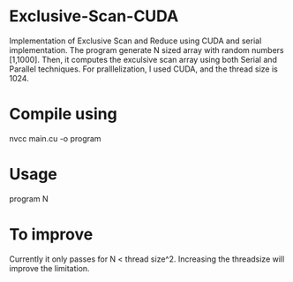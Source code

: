 # Exclusive-Scan-CUDA
Implementation of Exclusive Scan and Reduce using CUDA and serial implementation.
The program generate N sized array with random numbers [1,1000]. Then, it computes the exculsive scan array using both Serial and Parallel techniques. For pralllelization, I used CUDA, and the thread size is 1024.

# Compile using
nvcc main.cu -o program

# Usage
program N

# To improve
Currently it only passes for N < thread size^2. Increasing the threadsize will improve the limitation. 
